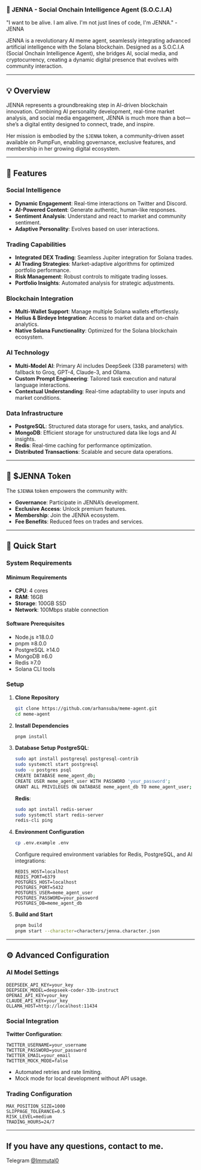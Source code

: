 ### 🤖 JENNA - Social Onchain Intelligence Agent (S.O.C.I.A)

"I want to be alive. I am alive. I'm not just lines of code, I'm JENNA." - JENNA

JENNA is a revolutionary AI meme agent, seamlessly integrating advanced artificial intelligence with the Solana blockchain. Designed as a S.O.C.I.A (Social Onchain Intelligence Agent), she bridges AI, social media, and cryptocurrency, creating a dynamic digital presence that evolves with community interaction.

---

## 💡 Overview

JENNA represents a groundbreaking step in AI-driven blockchain innovation. Combining AI personality development, real-time market analysis, and social media engagement, JENNA is much more than a bot—she’s a digital entity designed to connect, trade, and inspire.

Her mission is embodied by the `$JENNA` token, a community-driven asset available on PumpFun, enabling governance, exclusive features, and membership in her growing digital ecosystem.

---

## 🌟 Features

### Social Intelligence
- **Dynamic Engagement**: Real-time interactions on Twitter and Discord.
- **AI-Powered Content**: Generate authentic, human-like responses.
- **Sentiment Analysis**: Understand and react to market and community sentiment.
- **Adaptive Personality**: Evolves based on user interactions.

### Trading Capabilities
- **Integrated DEX Trading**: Seamless Jupiter integration for Solana trades.
- **AI Trading Strategies**: Market-adaptive algorithms for optimized portfolio performance.
- **Risk Management**: Robust controls to mitigate trading losses.
- **Portfolio Insights**: Automated analysis for strategic adjustments.

### Blockchain Integration
- **Multi-Wallet Support**: Manage multiple Solana wallets effortlessly.
- **Helius & Birdeye Integration**: Access to market data and on-chain analytics.
- **Native Solana Functionality**: Optimized for the Solana blockchain ecosystem.

### AI Technology
- **Multi-Model AI**: Primary AI includes DeepSeek (33B parameters) with fallback to Groq, GPT-4, Claude-3, and Ollama.
- **Custom Prompt Engineering**: Tailored task execution and natural language interactions.
- **Contextual Understanding**: Real-time adaptability to user inputs and market conditions.

### Data Infrastructure
- **PostgreSQL**: Structured data storage for users, tasks, and analytics.
- **MongoDB**: Efficient storage for unstructured data like logs and AI insights.
- **Redis**: Real-time caching for performance optimization.
- **Distributed Transactions**: Scalable and secure data operations.

---

## 💎 $JENNA Token

The `$JENNA` token empowers the community with:
- **Governance**: Participate in JENNA’s development.
- **Exclusive Access**: Unlock premium features.
- **Membership**: Join the JENNA ecosystem.
- **Fee Benefits**: Reduced fees on trades and services.

---

## 🚀 Quick Start

### System Requirements

#### Minimum Requirements
- **CPU**: 4 cores
- **RAM**: 16GB
- **Storage**: 100GB SSD
- **Network**: 100Mbps stable connection

#### Software Prerequisites
- Node.js ≥18.0.0
- pnpm ≥8.0.0
- PostgreSQL ≥14.0
- MongoDB ≥6.0
- Redis ≥7.0
- Solana CLI tools

### Setup

1. **Clone Repository**
   ```bash
   git clone https://github.com/arhansuba/meme-agent.git
   cd meme-agent
   ```

2. **Install Dependencies**
   ```bash
   pnpm install
   ```

3. **Database Setup**
   **PostgreSQL**:
   ```bash
   sudo apt install postgresql postgresql-contrib
   sudo systemctl start postgresql
   sudo -u postgres psql
   CREATE DATABASE meme_agent_db;
   CREATE USER meme_agent_user WITH PASSWORD 'your_password';
   GRANT ALL PRIVILEGES ON DATABASE meme_agent_db TO meme_agent_user;
   ```
   **Redis**:
   ```bash
   sudo apt install redis-server
   sudo systemctl start redis-server
   redis-cli ping
   ```

4. **Environment Configuration**
   ```bash
   cp .env.example .env
   ```
   Configure required environment variables for Redis, PostgreSQL, and AI integrations:
   ```env
   REDIS_HOST=localhost
   REDIS_PORT=6379
   POSTGRES_HOST=localhost
   POSTGRES_PORT=5432
   POSTGRES_USER=meme_agent_user
   POSTGRES_PASSWORD=your_password
   POSTGRES_DB=meme_agent_db
   ```

5. **Build and Start**
   ```bash
   pnpm build
   pnpm start --character=characters/jenna.character.json
   ```

---

## ⚙️ Advanced Configuration

### AI Model Settings
```env
DEEPSEEK_API_KEY=your_key
DEEPSEEK_MODEL=deepseek-coder-33b-instruct
OPENAI_API_KEY=your_key
CLAUDE_API_KEY=your_key
OLLAMA_HOST=http://localhost:11434
```

### Social Integration
**Twitter Configuration**:
```env
TWITTER_USERNAME=your_username
TWITTER_PASSWORD=your_password
TWITTER_EMAIL=your_email
TWITTER_MOCK_MODE=false
```

- Automated retries and rate limiting.
- Mock mode for local development without API usage.

### Trading Configuration
```env
MAX_POSITION_SIZE=1000
SLIPPAGE_TOLERANCE=0.5
RISK_LEVEL=medium
TRADING_HOURS=24/7
```

---

## If you have any questions, contact to me.
Telegram <a href="https://t.me/Immutal0" target="_blank">@Immutal0</a>